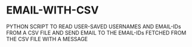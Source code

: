 # EMAIL-WITH-CSV
PYTHON SCRIPT TO READ USER-SAVED USERNAMES AND EMAIL-IDs FROM A CSV FILE AND SEND EMAIL TO THE EMAIL-IDs FETCHED FROM THE CSV FILE WITH A MESSAGE
